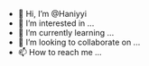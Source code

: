- 👋 Hi, I’m @Haniyyi
- 👀 I’m interested in ...
- 🌱 I’m currently learning ...
- 💞️ I’m looking to collaborate on ...
- 📫 How to reach me ...

<!---
Haniyyi/Haniyyi is a ✨ special ✨ repository because its `README.md` (this file) appears on your GitHub profile.
You can click the Preview link to take a look at your changes.
--->
